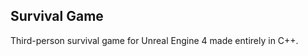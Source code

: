 Survival Game
-------------------------

Third-person survival game for Unreal Engine 4 made entirely in C++. 
